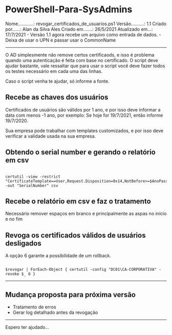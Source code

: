 # PowerShell-Para-SysAdmins

Nome............: revogar_certificados_de_usuarios.ps1
Versão..........: 1.1
Criado por......: Alan da Silva Ales
Criado em.......: 26/5/2021
Atualizado em...: 17/7/2021
         - Versão 1.1 agora recebe um arquivo como entrada de dados.
         - Deixa de usar o UPN e passar usar o CommonName

---

O AD simplesmente não remove certos certificaods, e isso é problema quando uma autenticação é feita com base no certificado.
O script deve ajudar bastante, vale ressaltar que para usar o script você deve fazer todos os testes necessário em cada uma das linhas.
 
Caso o script venha te ajudar, só informe a fonte.
 

## Recebe as chaves dos usuários

Certificados de usuários são válidos por 1 ano, e por isso deve informar a data com menos -1 ano, por exemplo:
Se hoje for 19/7/2021, então informe 19/7/2020.

Sua empresa pode trabalhar com templates customizados, e por isso deve verificar a validade usada na sua empresa.


## Obtendo o serial number e gerando o relatório em csv

```PorwerShell

certutil -view -restrict "CertificateTemplate==User,Request.Disposition=0x14,NotBefore>=$AnoPassado,CommonName=$chave" -out "SerialNumber" csv

```

## Recebe o relatório em csv e faz o tratamento

Necessário remover espaços em branco e principalmente as aspas no início e no fim

## Revoga os certificados válidos de usuários desligados

A opção 6 garante a possibilidade de um rollback.

```PorwerShell

$revogar | ForEach-Object { certutil -config "DC01\CA-CORPORATIVA" -revoke $_ 6 }

```

---

## Mudança proposta para próxima versão

- Tratamento de erros
- Gerar log detalhado antes da revogação

--- 

Espero ter ajudado...
